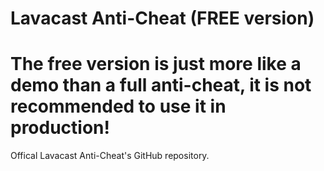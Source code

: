 # Lavacast Anti-Cheat (FREE version)
# The free version is just more like a demo than a full anti-cheat, it is not recommended to use it in production!
Offical Lavacast Anti-Cheat's GitHub repository.
